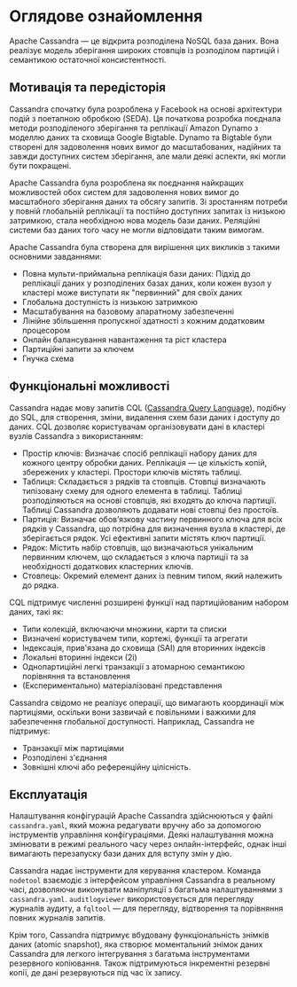 # Оглядове ознайомлення

Apache Cassandra — це відкрита розподілена NoSQL база даних. Вона реалізує модель зберігання широких стовпців із розподілом партицій і семантикою остаточної консистентності.

## Мотивація та передісторія

Cassandra спочатку була розроблена у Facebook на основі архітектури подій з поетапною обробкою (SEDA). Ця початкова розробка поєднала методи розподіленого зберігання та реплікації Amazon Dynamo з моделлю даних та сховища Google Bigtable. Dynamo та Bigtable були створені для задоволення нових вимог до масштабованих, надійних та завжди доступних систем зберігання, але мали деякі аспекти, які могли бути покращені.

Apache Cassandra була розроблена як поєднання найкращих можливостей обох систем для задоволення нових вимог до масштабного зберігання даних та обсягу запитів. Зі зростанням потреби у повній глобальній реплікації та постійно доступних запитах із низькою затримкою, стала необхідною нова модель бази даних. Реляційні системи баз даних того часу не могли відповідати таким вимогам.

Apache Cassandra була створена для вирішення цих викликів з такими основними завданнями:
- Повна мульти-приймальна реплікація бази даних: Підхід до реплікації даних у розподілених базах даних, коли кожен вузол у кластері може виступати як "первинний" для своїх даних
- Глобальна доступність із низькою затримкою
- Масштабування на базовому апаратному забезпеченні
- Лінійне збільшення пропускної здатності з кожним додатковим процесором
- Онлайн балансування навантаження та ріст кластера
- Партиційні запити за ключем
- Гнучка схема

## Функціональні можливості

Cassandra надає мову запитів CQL ([Cassandra Query Language](/body/reference_guide/cql.md)), подібну до SQL, для створення, зміни, видалення схем бази даних і доступу до даних. CQL дозволяє користувачам організовувати дані в кластері вузлів Cassandra з використанням:

- Простір ключів: Визначає спосіб реплікації набору даних для кожного центру обробки даних. Реплікація — це кількість копій, збережених у кластері. Простори ключів містять таблиці.
- Таблиця: Складається з рядків та стовпців. Стовпці визначають типізовану схему для одного елемента в таблиці. Таблиці розподіляються на основі стовпців, які входять до ключа партиції. Таблиці Cassandra дозволяють додавати нові стовпці без простоїв.
- Партиція: Визначає обов’язкову частину первинного ключа для всіх рядків у Cassandra, що потрібна для визначення вузла в кластері, де зберігається рядок. Усі ефективні запити містять ключ партиції.
- Рядок: Містить набір стовпців, що визначаються унікальним первинним ключем, що складається з ключа партиції та за необхідності додаткових кластерних ключів.
- Стовпець: Окремий елемент даних із певним типом, який належить до рядка.

CQL підтримує численні розширені функції над партиційованим набором даних, такі як:
- Типи колекцій, включаючи множини, карти та списки
- Визначені користувачем типи, кортежі, функції та агрегати
- Індексація, прив'язана до сховища (SAI) для вторинних індексів
- Локальні вторинні індекси (2i)
- Однопартиційні легкі транзакції з атомарною семантикою порівняння та встановлення
- (Експериментально) матеріалізовані представлення

Cassandra свідомо не реалізує операції, що вимагають координації між партиціями, оскільки вони зазвичай є повільними і важкими для забезпечення глобальної доступності. Наприклад, Cassandra не підтримує:

- Транзакції між партиціями
- Розподілені з'єднання
- Зовнішні ключі або референційну цілісність.

## Експлуатація

Налаштування конфігурацій Apache Cassandra здійснюються у файлі `cassandra.yaml`, який можна редагувати вручну або за допомогою інструментів управління конфігураціями. Деякі налаштування можна змінювати в режимі реального часу через онлайн-інтерфейс, однак інші вимагають перезапуску бази даних для вступу змін у дію.

Cassandra надає інструменти для керування кластером. Команда `nodetool` взаємодіє з інтерфейсом управління Cassandra в реальному часі, дозволяючи виконувати маніпуляції з багатьма налаштуваннями з `cassandra.yaml`. `auditlogviewer` використовується для перегляду журналів аудиту, а `fqltool` — для перегляду, відтворення та порівняння повних журналів запитів.

Крім того, Cassandra підтримує вбудовану функціональність знімків даних (atomic snapshot), яка створює моментальний знімок даних Cassandra для легкого інтегрування з багатьма інструментами резервного копіювання. Також підтримуються інкрементні резервні копії, де дані резервуються під час їх запису.